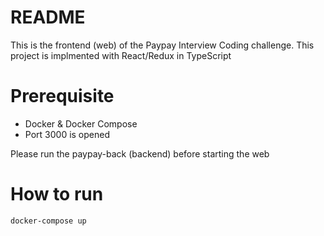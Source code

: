 # README

This is the frontend (web) of the Paypay Interview Coding challenge. This project is implmented with React/Redux in TypeScript

# Prerequisite

- Docker & Docker Compose
- Port 3000 is opened

Please run the paypay-back (backend) before starting the web

# How to run

```
docker-compose up
```
